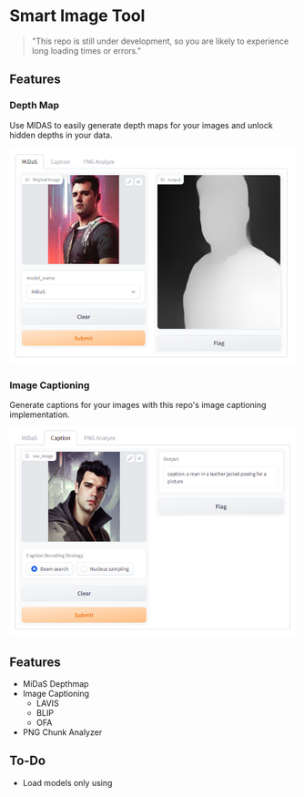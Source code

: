 # Smart Image Tool
> "This repo is still under development, so you are likely to experience long loading times or errors."




## Features

### Depth Map

Use MIDAS to easily generate depth maps for your images and unlock hidden depths in your data.

![](assets/midas.png)

### Image Captioning

Generate captions for your images with this repo's image captioning implementation.

![](assets/caption.png)

## Features

- MiDaS Depthmap
- Image Captioning
  - LAVIS
  - BLIP
  - OFA
- PNG Chunk Analyzer

## To-Do

- Load models only using
